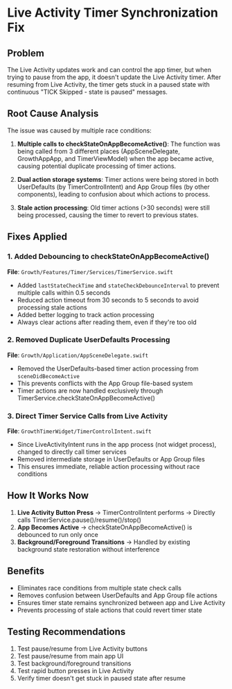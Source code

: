 # Live Activity Timer Synchronization Fix

## Problem
The Live Activity updates work and can control the app timer, but when trying to pause from the app, it doesn't update the Live Activity timer. After resuming from Live Activity, the timer gets stuck in a paused state with continuous "TICK Skipped - state is paused" messages.

## Root Cause Analysis
The issue was caused by multiple race conditions:

1. **Multiple calls to checkStateOnAppBecomeActive()**: The function was being called from 3 different places (AppSceneDelegate, GrowthAppApp, and TimerViewModel) when the app became active, causing potential duplicate processing of timer actions.

2. **Dual action storage systems**: Timer actions were being stored in both UserDefaults (by TimerControlIntent) and App Group files (by other components), leading to confusion about which actions to process.

3. **Stale action processing**: Old timer actions (>30 seconds) were still being processed, causing the timer to revert to previous states.

## Fixes Applied

### 1. Added Debouncing to checkStateOnAppBecomeActive()
**File**: `Growth/Features/Timer/Services/TimerService.swift`
- Added `lastStateCheckTime` and `stateCheckDebounceInterval` to prevent multiple calls within 0.5 seconds
- Reduced action timeout from 30 seconds to 5 seconds to avoid processing stale actions
- Added better logging to track action processing
- Always clear actions after reading them, even if they're too old

### 2. Removed Duplicate UserDefaults Processing
**File**: `Growth/Application/AppSceneDelegate.swift`
- Removed the UserDefaults-based timer action processing from `sceneDidBecomeActive`
- This prevents conflicts with the App Group file-based system
- Timer actions are now handled exclusively through TimerService.checkStateOnAppBecomeActive()

### 3. Direct Timer Service Calls from Live Activity
**File**: `GrowthTimerWidget/TimerControlIntent.swift`
- Since LiveActivityIntent runs in the app process (not widget process), changed to directly call timer services
- Removed intermediate storage in UserDefaults or App Group files
- This ensures immediate, reliable action processing without race conditions

## How It Works Now

1. **Live Activity Button Press** → TimerControlIntent performs → Directly calls TimerService.pause()/resume()/stop()
2. **App Becomes Active** → checkStateOnAppBecomeActive() is debounced to run only once
3. **Background/Foreground Transitions** → Handled by existing background state restoration without interference

## Benefits
- Eliminates race conditions from multiple state check calls
- Removes confusion between UserDefaults and App Group file actions
- Ensures timer state remains synchronized between app and Live Activity
- Prevents processing of stale actions that could revert timer state

## Testing Recommendations
1. Test pause/resume from Live Activity buttons
2. Test pause/resume from main app UI
3. Test background/foreground transitions
4. Test rapid button presses in Live Activity
5. Verify timer doesn't get stuck in paused state after resume